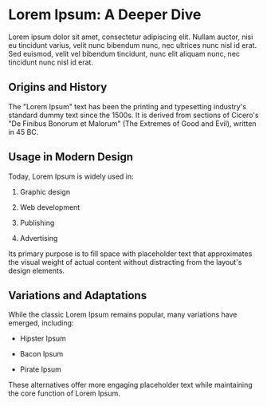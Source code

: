 # Lorem Ipsum: A Deeper Dive

Lorem ipsum dolor sit amet, consectetur adipiscing elit. Nullam auctor, nisi eu tincidunt varius, velit nunc bibendum nunc, nec ultrices nunc nisl id erat. Sed euismod, velit vel bibendum tincidunt, nunc elit aliquam nunc, nec tincidunt nunc nisl id erat.

## Origins and History

The "Lorem Ipsum" text has been the printing and typesetting industry's standard dummy text since the 1500s. It is derived from sections of Cicero's "De Finibus Bonorum et Malorum" (The Extremes of Good and Evil), written in 45 BC.

## Usage in Modern Design

Today, Lorem Ipsum is widely used in:

1. Graphic design

2. Web development

3. Publishing

4. Advertising

Its primary purpose is to fill space with placeholder text that approximates the visual weight of actual content without distracting from the layout's design elements.

## Variations and Adaptations

While the classic Lorem Ipsum remains popular, many variations have emerged, including:

* Hipster Ipsum

* Bacon Ipsum

* Pirate Ipsum

These alternatives offer more engaging placeholder text while maintaining the core function of Lorem Ipsum.
